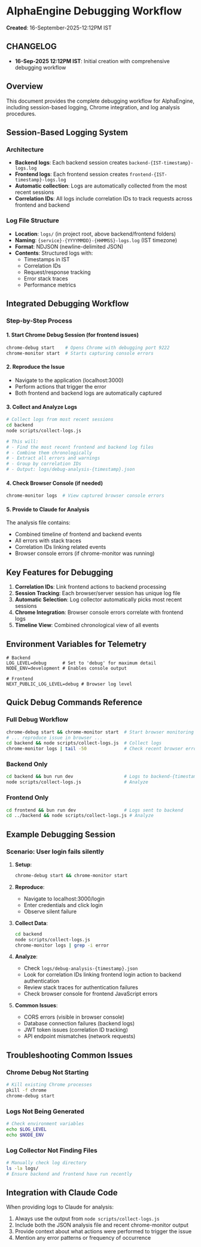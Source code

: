 # AlphaEngine Debugging Workflow

**Created**: 16-September-2025-12:12PM IST

## CHANGELOG
- **16-Sep-2025 12:12PM IST**: Initial creation with comprehensive debugging workflow

## Overview

This document provides the complete debugging workflow for AlphaEngine, including session-based logging, Chrome integration, and log analysis procedures.

## Session-Based Logging System

### Architecture
- **Backend logs**: Each backend session creates `backend-{IST-timestamp}-logs.log`
- **Frontend logs**: Each frontend session creates `frontend-{IST-timestamp}-logs.log`
- **Automatic collection**: Logs are automatically collected from the most recent sessions
- **Correlation IDs**: All logs include correlation IDs to track requests across frontend and backend

### Log File Structure

- **Location**: `logs/` (in project root, above backend/frontend folders)
- **Naming**: `{service}-{YYYYMMDD}-{HHMMSS}-logs.log` (IST timezone)
- **Format**: NDJSON (newline-delimited JSON)
- **Contents**: Structured logs with:
  - Timestamps in IST
  - Correlation IDs
  - Request/response tracking
  - Error stack traces
  - Performance metrics

## Integrated Debugging Workflow

### Step-by-Step Process

#### 1. Start Chrome Debug Session (for frontend issues)
```bash
chrome-debug start    # Opens Chrome with debugging port 9222
chrome-monitor start  # Starts capturing console errors
```

#### 2. Reproduce the Issue
- Navigate to the application (localhost:3000)
- Perform actions that trigger the error
- Both frontend and backend logs are automatically captured

#### 3. Collect and Analyze Logs
```bash
# Collect logs from most recent sessions
cd backend
node scripts/collect-logs.js

# This will:
# - Find the most recent frontend and backend log files
# - Combine them chronologically
# - Extract all errors and warnings
# - Group by correlation IDs
# - Output: logs/debug-analysis-{timestamp}.json
```

#### 4. Check Browser Console (if needed)
```bash
chrome-monitor logs  # View captured browser console errors
```

#### 5. Provide to Claude for Analysis
The analysis file contains:
- Combined timeline of frontend and backend events
- All errors with stack traces
- Correlation IDs linking related events
- Browser console errors (if chrome-monitor was running)

## Key Features for Debugging

1. **Correlation IDs**: Link frontend actions to backend processing
2. **Session Tracking**: Each browser/server session has unique log file
3. **Automatic Selection**: Log collector automatically picks most recent sessions
4. **Chrome Integration**: Browser console errors correlate with frontend logs
5. **Timeline View**: Combined chronological view of all events

## Environment Variables for Telemetry

```env
# Backend
LOG_LEVEL=debug      # Set to 'debug' for maximum detail
NODE_ENV=development # Enables console output

# Frontend
NEXT_PUBLIC_LOG_LEVEL=debug # Browser log level
```

## Quick Debug Commands Reference

### Full Debug Workflow
```bash
chrome-debug start && chrome-monitor start  # Start browser monitoring
# ... reproduce issue in browser ...
cd backend && node scripts/collect-logs.js  # Collect logs
chrome-monitor logs | tail -50              # Check recent browser errors
```

### Backend Only
```bash
cd backend && bun run dev                   # Logs to backend-{timestamp}-logs.log
node scripts/collect-logs.js                # Analyze
```

### Frontend Only
```bash
cd frontend && bun run dev                  # Logs sent to backend
cd ../backend && node scripts/collect-logs.js # Analyze
```

## Example Debugging Session

### Scenario: User login fails silently

1. **Setup**:
   ```bash
   chrome-debug start && chrome-monitor start
   ```

2. **Reproduce**:
   - Navigate to localhost:3000/login
   - Enter credentials and click login
   - Observe silent failure

3. **Collect Data**:
   ```bash
   cd backend
   node scripts/collect-logs.js
   chrome-monitor logs | grep -i error
   ```

4. **Analyze**:
   - Check `logs/debug-analysis-{timestamp}.json`
   - Look for correlation IDs linking frontend login action to backend authentication
   - Review stack traces for authentication failures
   - Check browser console for frontend JavaScript errors

5. **Common Issues**:
   - CORS errors (visible in browser console)
   - Database connection failures (backend logs)
   - JWT token issues (correlation ID tracking)
   - API endpoint mismatches (network requests)

## Troubleshooting Common Issues

### Chrome Debug Not Starting
```bash
# Kill existing Chrome processes
pkill -f chrome
chrome-debug start
```

### Logs Not Being Generated
```bash
# Check environment variables
echo $LOG_LEVEL
echo $NODE_ENV
```

### Log Collector Not Finding Files
```bash
# Manually check log directory
ls -la logs/
# Ensure backend and frontend have run recently
```

## Integration with Claude Code

When providing logs to Claude for analysis:
1. Always use the output from `node scripts/collect-logs.js`
2. Include both the JSON analysis file and recent chrome-monitor output
3. Provide context about what actions were performed to trigger the issue
4. Mention any error patterns or frequency of occurrence